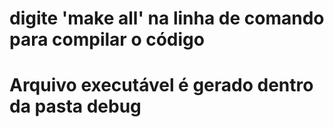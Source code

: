 ﻿# digite 'make all' na linha de comando para compilar o código
# Arquivo executável é gerado dentro da pasta debug